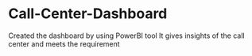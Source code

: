 # Call-Center-Dashboard

Created the dashboard by using PowerBI tool
It gives insights of the call center and meets the requirement
